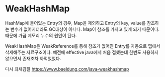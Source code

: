 WeakHashMap
===

HashMap에 들어있는 Entry의 경우, Map을 제외하고 Entry의 key, value를 참조하는 변수가 없어지더라도 GC대상이 아니다. Map이 참조를 가지고 있게 되기 때문이다. 때문에 가끔 메모리 누수의 원인이 된다.

WeakHashMap은 WeakReference를 통해 참조가 없어진 Entry를 자동으로 맵에서 삭제해주는 자료구조이다.
예전에 effective java에서 처음 접했는데 한번도 사용하지 않으면서 존재조차 까먹었었다.

다시 되새김질
https://www.baeldung.com/java-weakhashmap
